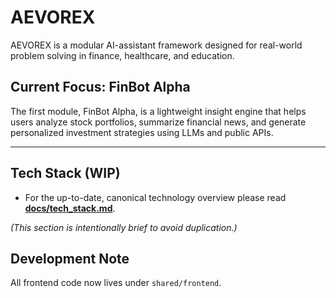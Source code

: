 # AEVOREX

AEVOREX is a modular AI-assistant framework designed for real-world problem solving in finance, healthcare, and education.

## Current Focus: FinBot Alpha

The first module, FinBot Alpha, is a lightweight insight engine that helps users analyze stock portfolios, summarize financial news, and generate personalized investment strategies using LLMs and public APIs.

---

## Tech Stack (WIP)
- For the up-to-date, canonical technology overview please read **[docs/tech_stack.md](docs/tech_stack.md)**.

*(This section is intentionally brief to avoid duplication.)*

## Development Note
All frontend code now lives under `shared/frontend`.
